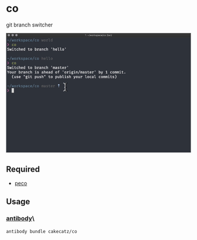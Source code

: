 # co

git branch switcher

![](screencapture.gif)

## Required

- [peco](https://github.com/peco/peco)

## Usage

### [antibody](https://github.com/getantibody/antibody)\

```bash
antibody bundle cakecatz/co
```
